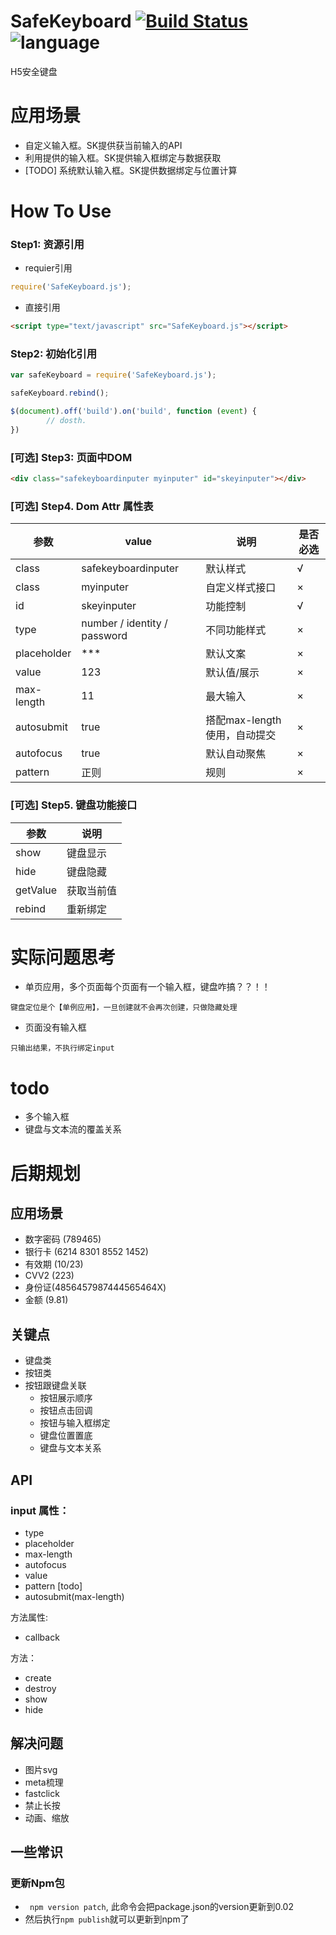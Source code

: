 

# SafeKeyboard [![Build Status](https://travis-ci.org/kevinyan/SafeKeyboard.png?branch=master)](https://travis-ci.org/kevinyan/SafeKeyboard)  ![language](https://img.shields.io/badge/language-javascript-orange.svg)
H5安全键盘


# 应用场景
- 自定义输入框。SK提供获当前输入的API
- 利用提供的输入框。SK提供输入框绑定与数据获取
- [TODO] 系统默认输入框。SK提供数据绑定与位置计算


# How To Use

### Step1: 资源引用

- requier引用

```js
require('SafeKeyboard.js');
```

- 直接引用

``` html    
<script type="text/javascript" src="SafeKeyboard.js"></script>
```

### Step2: 初始化引用
```js
var safeKeyboard = require('SafeKeyboard.js');

safeKeyboard.rebind();

$(document).off('build').on('build', function (event) {
		// dosth.
})
```


### [可选] Step3: 页面中DOM

```html
<div class="safekeyboardinputer myinputer" id="skeyinputer"></div>
```




### [可选] Step4. Dom Attr 属性表

参数 | value | 说明 | 是否必选
---|--- |--- |--- |
class | safekeyboardinputer | 默认样式 | √
class | myinputer | 自定义样式接口 | ×
id | skeyinputer | 功能控制 | √
type | number / identity / password | 不同功能样式 | ×
placeholder | *** | 默认文案 | ×
value | 123 | 默认值/展示 | ×
max-length | 11 | 最大输入 | ×
autosubmit | true | 搭配max-length使用，自动提交 | ×
autofocus | true | 默认自动聚焦 | ×
pattern | 正则 | 规则 | ×

### [可选] Step5. 键盘功能接口

参数 | 说明
---|---
show |  键盘显示
hide | 键盘隐藏
getValue | 获取当前值
rebind | 重新绑定


# 实际问题思考
- 单页应用，多个页面每个页面有一个输入框，键盘咋搞？？！！

```
键盘定位是个【单例应用】，一旦创建就不会再次创建，只做隐藏处理
```

- 页面没有输入框

```
只输出结果，不执行绑定input

```


# todo
- 多个输入框
- 键盘与文本流的覆盖关系








# 后期规划

## 应用场景
- 数字密码 (789465)
- 银行卡 (6214 8301 8552 1452)
- 有效期 (10/23)
- CVV2 (223)
- 身份证(4856457987444565464X)
- 金额 (9.81)

## 关键点
- 键盘类
- 按钮类
- 按钮跟键盘关联
	- 按钮展示顺序
	- 按钮点击回调
	- 按钮与输入框绑定
	- 键盘位置置底
	- 键盘与文本关系

## API

### input 属性：
- type
- placeholder
- max-length
- autofocus
- value
- pattern [todo]
- autosubmit(max-length)


方法属性:
- callback

方法：
- create
- destroy
- show
- hide

## 解决问题

- 图片svg
- meta梳理
- fastclick
- 禁止长按
- 动画、缩放



## 一些常识
### 更新Npm包

- ``` npm version patch```, 此命令会把package.json的version更新到0.02
- 然后执行```npm publish```就可以更新到npm了
